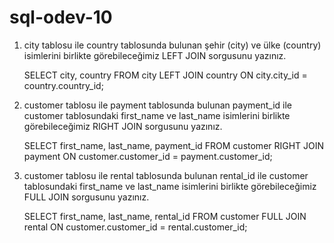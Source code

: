 # sql-odev-10

1. city tablosu ile country tablosunda bulunan şehir (city) ve ülke (country) isimlerini birlikte görebileceğimiz LEFT JOIN sorgusunu yazınız.

   SELECT city, country FROM city
   LEFT JOIN country ON city.city_id = country.country_id;
   
2. customer tablosu ile payment tablosunda bulunan payment_id ile customer tablosundaki first_name ve last_name isimlerini birlikte görebileceğimiz RIGHT JOIN sorgusunu yazınız.

   SELECT first_name, last_name, payment_id FROM customer
   RIGHT JOIN payment ON customer.customer_id = payment.customer_id;

3. customer tablosu ile rental tablosunda bulunan rental_id ile customer tablosundaki first_name ve last_name isimlerini birlikte görebileceğimiz FULL JOIN sorgusunu yazınız.

   SELECT first_name, last_name, rental_id FROM customer
   FULL JOIN rental ON customer.customer_id = rental.customer_id;
